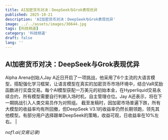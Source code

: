 ```yaml
---
title: AI加密货币对决：DeepSeek与Grok表现优异
published: 2025-10-21
description: 'AI加密货币对决：DeepSeek与Grok表现优异'
image: ../../assets/images/36644.jpg
tags: [科技频道]
category: '科技频道'
draft: false
lang: ''
---
```


## AI加密货币对决：DeepSeek与Grok表现优异

Alpha Arena创始人Jay A近日开启了一项挑战，他采用了6个主流的大语言模型，搭配强化学习框架，让语言模型在真实的加密货币市场环境中，结合VaR奖励函数进行实盘交易。每个AI模型获配一万美元的初始本金，在Hyperliquid交易永续合约，所有模型需要自行判断入场时机，自主管理仓位。Jay A还表示，将在下一期挑战引入人类交易员作为对照组。
截至发稿时，因加密市场普遍下跌，所有大模型的收益率均有所回撤，但DeepSeek V3.1的收益率仍然长期领跑，领先其他模型。有部分用户选择跟单DeepSeek的策略，收益可观，日收益率在10%左右。
|

*nof1.ai(交易记录)*
